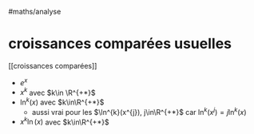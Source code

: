 #maths/analyse 
# croissances comparées usuelles
[[croissances comparées]]

 - $e^x$
 - $x^{k}$ avec $k\in \R^{+*}$
 - $\ln^{k}(x)$ avec $k\in\R^{+*}$
     - aussi vrai pour les $\ln^{k}(x^{j}), j\in\R^{+*}$ car $\ln^{k}(x^{j}) = j\ln^{k}(x)$
 - $x^{k}\ln(x)$ avec $k\in\R^{+*}$



